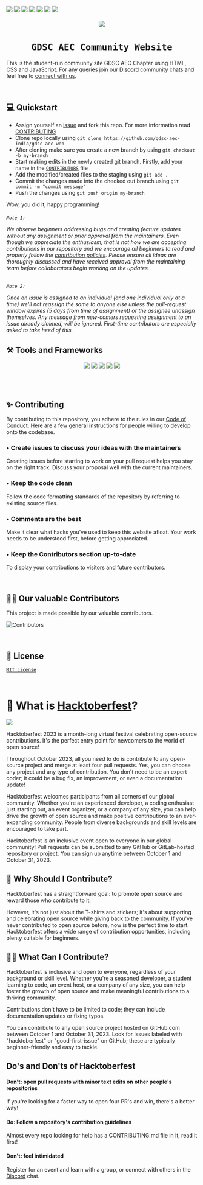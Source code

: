 <p>
    <img src="https://img.shields.io/github/issues-raw/gdsc-aec-india/gdsc-aec-web"> 
    <img src="https://img.shields.io/github/contributors/gdsc-aec-india/gdsc-aec-web">
    <img src="https://img.shields.io/github/issues-pr/gdsc-aec-india/gdsc-aec-web">
    <img src="https://img.shields.io/github/license/gdsc-aec-india/gdsc-aec-web">
    <img src="https://img.shields.io/github/last-commit/gdsc-aec-india/gdsc-aec-web">
    <a href="https://hits.seeyoufarm.com"><img src="https://hits.seeyoufarm.com/api/count/incr/badge.svg?url=https%3A%2F%2Fgithub.com%2Fgdsc-aec-india%2Fgdsc-aec-web&count_bg=%2379C83D&title_bg=%23555555&icon=gimp.svg&icon_color=%23E7E7E7&title=hits&edge_flat=false"/></a>
    <img src="https://api.netlify.com/api/v1/badges/c432dfd8-3238-4782-baac-40d80621cfe8/deploy-status" />
</p>

<h6 align="center"><img src="https://raw.githubusercontent.com/gdsc-aec-india/gdsc-aec-web/main/assets/GDSC%20AEC%20BANNER.png" /></p></h6>
<h1 align="center"><code>&nbsp;GDSC AEC Community Website&nbsp;</code></h1>


This is the student-run community site GDSC AEC Chapter using HTML, CSS and JavaScript. For any queries join our [Discord](https://discord.gg/r5C2yRwqva) community chats and feel free to [connect with us](https://gdscaec.bio.link).

<br>

## 💻 Quickstart

- Assign yourself an [issue](https://github.com/GDSC-AEC-INDIA/gdsc-aec-web/issues) and fork this repo. For more information read [CONTRIBUTING](./CONTRIBUTING.md)
- Clone repo locally using `git clone https://github.com/gdsc-aec-india/gdsc-aec-web`
- After cloning make sure you create a new branch by using `git checkout -b my-branch`
- Start making edits in the newly created git branch. Firstly, add your name in the [`CONTRIBUTORS`](./CONTRIBUTORS) file
- Add the modified/created files to the staging using `git add .`
- Commit the changes made into the checked out branch using `git commit -m "commit message"`
- Push the changes using `git push origin my-branch`

Wow, you did it, happy programming!

<h6><code>Note 1:</code>

We observe beginners addressing bugs and creating feature updates without any assignment or prior approval from the maintainers. Even though we appreciate the enthusiasm, that is not how we are accepting contributions in our repository and we encourage all beginners to read and properly follow the [contribution policies](./CONTRIBUTING.md). Please ensure all ideas are thoroughly discussed and have received approval from the maintaining team before collaborators begin working on the updates.</h6>

<h6><code>Note 2:</code>

Once an issue is assigned to an individual (and one individual only at a time) we'll not reassign the same to anyone else unless the pull-request window expires (5 days from time of assignment) or the assignee unassign themselves. Any message from new-comers requesting assignment to an issue already claimed, will be ignored. First-time contributors are especially asked to take heed of this.</h6>

## ⚒️ Tools and Frameworks

<h6 align="center"><img src="https://img.shields.io/badge/HTML5-E34F26?style=for-the-badge&logo=html5&logoColor=white"> <img src="https://img.shields.io/badge/CSS3-CC6699?style=for-the-badge&logo=CSS3&logoColor=white"> <img src="https://img.shields.io/badge/Bootstrap-FFFFFF?style=for-the-badge&logo=Bootstrap&logoColor=purple"> <img src="https://img.shields.io/badge/JavaScript-F7DF1E?style=for-the-badge&logo=javascript&logoColor=black"> <img src="https://img.shields.io/badge/VSCode-blue?style=for-the-badge&logo=visualstudiocode&logoColor=white"></h6>

<br>

## ✨ Contributing

By contributing to this repository, you adhere to the rules in our [Code of Conduct](./.github/CODE_OF_CONDUCT.md). Here are a few general instructions for people willing to develop onto the codebase.

### • Create issues to discuss your ideas with the maintainers

Creating issues before starting to work on your pull request helps you stay on the right track. Discuss your proposal well with the current maintainers.

### • Keep the code clean

Follow the code formatting standards of the repository by referring to existing source files.

### • Comments are the best

Make it clear what hacks you've used to keep this website afloat. Your work needs to be understood first, before getting appreciated.

### • Keep the Contributors section up-to-date

To display your contributions to visitors and future contributors.

<br>

## 👨‍💻 Our valuable Contributors

This project is made possible by our valuable contributors.

![Contributors](https://contributors-img.web.app/image?repo=gdsc-aec-india/gdsc-aec-web)

<br>

## 📜 License

[`MIT License`](./LICENSE)

<br />

# 🎉 What is [Hacktoberfest](https://hacktoberfest.com)?

<img src="https://res.cloudinary.com/practicaldev/image/fetch/s--ijwmdoMc--/c_imagga_scale,f_auto,fl_progressive,h_420,q_auto,w_1000/https://dev-to-uploads.s3.amazonaws.com/uploads/articles/k8rdfvlf17di6gd9qyh6.jpg" />

Hacktoberfest 2023 is a month-long virtual festival celebrating open-source contributions. It's the perfect entry point for newcomers to the world of open source!

Throughout October 2023, all you need to do is contribute to any open-source project and merge at least four pull requests. Yes, you can choose any project and any type of contribution. You don't need to be an expert coder; it could be a bug fix, an improvement, or even a documentation update!

Hacktoberfest welcomes participants from all corners of our global community. Whether you're an experienced developer, a coding enthusiast just starting out, an event organizer, or a company of any size, you can help drive the growth of open source and make positive contributions to an ever-expanding community. People from diverse backgrounds and skill levels are encouraged to take part.

Hacktoberfest is an inclusive event open to everyone in our global community!
Pull requests can be submitted to any GitHub or GitLab-hosted repository or project.
You can sign up anytime between October 1 and October 31, 2023.

## 🤔 Why Should I Contribute?

Hacktoberfest has a straightforward goal: to promote open source and reward those who contribute to it.

However, it's not just about the T-shirts and stickers; it's about supporting and celebrating open source while giving back to the community. If you've never contributed to open source before, now is the perfect time to start. Hacktoberfest offers a wide range of contribution opportunities, including plenty suitable for beginners.

## 👨‍💻 What Can I Contribute?

Hacktoberfest is inclusive and open to everyone, regardless of your background or skill level. Whether you're a seasoned developer, a student learning to code, an event host, or a company of any size, you can help foster the growth of open source and make meaningful contributions to a thriving community.

Contributions don't have to be limited to code; they can include documentation updates or fixing typos.

You can contribute to any open source project hosted on GitHub.com between October 1 and October 31, 2023. Look for issues labeled with "hacktoberfest" or "good-first-issue" on GitHub; these are typically beginner-friendly and easy to tackle.

## Do's and Don'ts of Hacktoberfest

<h4>Don't: open pull requests with minor text edits on other people's repositories</h4>
 If you're looking for a faster way to open four PR's and win, there's a better way!

<h4>Do: Follow a repository's contribution guidelines</h4>
 Almost every repo looking for help has a CONTRIBUTING.md file in it, read it first!

<h4>Don't: feel intimidated</h4>

 Register for an event and learn with a group, or connect with others in the [Discord](https://discord.gg/r5C2yRwqva) chat.
